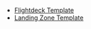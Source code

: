   - [Flightdeck
    Template](../../reference/templates/flightdeck-template.md)
  - [Landing Zone
    Template](../../reference/templates/landing-zone-template.md)
